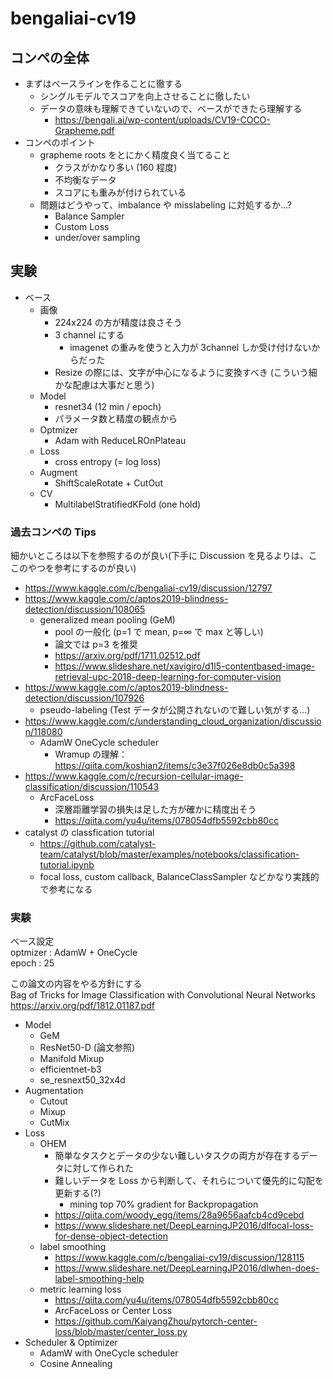 # bengaliai-cv19

## コンペの全体

- まずはベースラインを作ることに徹する
  - シングルモデルでスコアを向上させることに徹したい
  - データの意味も理解できていないので、ベースができたら理解する
    - https://bengali.ai/wp-content/uploads/CV19-COCO-Grapheme.pdf
- コンペのポイント
  - grapheme roots をとにかく精度良く当てること
    - クラスがかなり多い (160 程度)
    - 不均衡なデータ
    - スコアにも重みが付けられている
  - 問題はどうやって、imbalance や misslabeling に対処するか...?
    - Balance Sampler
    - Custom Loss
    - under/over sampling

## 実験

- ベース
  - 画像
    - 224x224 の方が精度は良さそう
    - 3 channel にする
      - imagenet の重みを使うと入力が 3channel しか受け付けないからだった
    - Resize の際には、文字が中心になるように変換すべき (こういう細かな配慮は大事だと思う)
  - Model
    - resnet34 (12 min / epoch)
    - パラメータ数と精度の観点から
  - Optmizer
    - Adam with ReduceLROnPlateau
  - Loss
    - cross entropy (= log loss)
  - Augment
    - ShiftScaleRotate + CutOut
  - CV
    - MultilabelStratifiedKFold (one hold)

### 過去コンペの Tips

細かいところは以下を参照するのが良い(下手に Discussion を見るよりは、ここのやつを参考にするのが良い)

- https://www.kaggle.com/c/bengaliai-cv19/discussion/12797
- https://www.kaggle.com/c/aptos2019-blindness-detection/discussion/108065
  - generalized mean pooling (GeM)
    - pool の一般化 (p=1 で mean, p=∞ で max と等しい)
    - 論文では p=3 を推奨
    - https://arxiv.org/pdf/1711.02512.pdf
    - https://www.slideshare.net/xavigiro/d1l5-contentbased-image-retrieval-upc-2018-deep-learning-for-computer-vision
- https://www.kaggle.com/c/aptos2019-blindness-detection/discussion/107926
  - pseudo-labeling (Test データが公開されないので難しい気がする...)
- https://www.kaggle.com/c/understanding_cloud_organization/discussion/118080
  - AdamW OneCycle scheduler
    - Wramup の理解：https://qiita.com/koshian2/items/c3e37f026e8db0c5a398
- https://www.kaggle.com/c/recursion-cellular-image-classification/discussion/110543
  - ArcFaceLoss
    - 深層距離学習の損失は足した方が確かに精度出そう
    - https://qiita.com/yu4u/items/078054dfb5592cbb80cc
- catalyst の classfication tutorial
  - https://github.com/catalyst-team/catalyst/blob/master/examples/notebooks/classification-tutorial.ipynb
  - focal loss, custom callback, BalanceClassSampler などかなり実践的で参考になる

### 実験

ベース設定  
optmizer : AdamW + OneCycle  
epoch : 25

この論文の内容をやる方針にする  
Bag of Tricks for Image Classification with Convolutional Neural Networks  
https://arxiv.org/pdf/1812.01187.pdf

- Model
  - GeM
  - ResNet50-D (論文参照)
  - Manifold Mixup
  - efficientnet-b3
  - se_resnext50_32x4d
- Augmentation
  - Cutout
  - Mixup
  - CutMix
- Loss
  - OHEM
    - 簡単なタスクとデータの少ない難しいタスクの両方が存在するデータに対して作られた
    - 難しいデータを Loss から判断して、それらについて優先的に勾配を更新する(?)
      - mining top 70% gradient for Backpropagation
    - https://qiita.com/woody_egg/items/28a9656aafcb4cd9cebd
    - https://www.slideshare.net/DeepLearningJP2016/dlfocal-loss-for-dense-object-detection
  - label smoothing
    - https://www.kaggle.com/c/bengaliai-cv19/discussion/128115
    - https://www.slideshare.net/DeepLearningJP2016/dlwhen-does-label-smoothing-help
  - metric learning loss
    - https://qiita.com/yu4u/items/078054dfb5592cbb80cc
    - ArcFaceLoss or Center Loss
    - https://github.com/KaiyangZhou/pytorch-center-loss/blob/master/center_loss.py
- Scheduler & Optimizer
  - AdamW with OneCycle scheduler
  - Cosine Annealing
